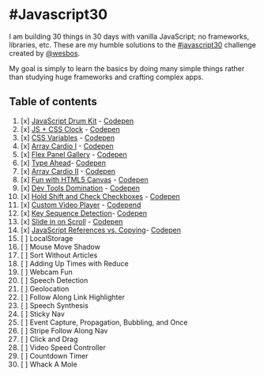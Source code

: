 # #Javascript30

I am building 30 things in 30 days with vanilla JavaScript; no frameworks, libraries, etc. These are my humble solutions to the  [#javascript30](https://javascript30.com) challenge created by [@wesbos](https://github.com/wesbos).

My goal is simply to learn the basics by doing many simple things rather than studying huge frameworks and crafting complex apps.

## Table of contents
1. [x] [JavaScript Drum Kit](./01-drum-kit) - [Codepen](http://codepen.io/pouyio/full/JbezBE/)
2. [x] [JS + CSS Clock](./02-clock) - [Codepen](http://codepen.io/pouyio/full/rWQxLw/)
3. [x] [CSS Variables](./03-css-variables) - [Codepen](http://codepen.io/pouyio/full/eBQXMm/)
4. [x] [Array Cardio I](./04-array-cardio-i) - [Codepen](http://codepen.io/pouyio/pen/WoLYaY?editors=1111)
5. [x] [Flex Panel Gallery](./05-flex-panel-image-gallery) - [Codepen](http://codepen.io/pouyio/full/MbZLZX/)
6. [x] [Type Ahead](./06-type-ahead)- [Codepen](http://codepen.io/pouyio/full/bBzEzG/)
7. [x] [Array Cardio II](./07-array-cardio-ii) - [Codepen](http://codepen.io/pouyio/pen/eBxVPr?editors=1111)
8. [x] [Fun with HTML5 Canvas](./08-fun-with-HTML5-canvas) - [Codepen](http://codepen.io/pouyio/full/xRBqNL/)
9. [x] [Dev Tools Domination](./09-must-know-dev-tool-tips) - [Codepen](http://codepen.io/pouyio/pen/BQbbdp?editors=1111#)
10. [x] [Hold Shift and Check Checkboxes](./10-hold-shift-and-check-checkboxes) - [Codepen](http://codepen.io/pouyio/full/RoOyqj/)
11. [x] [Custom Video Player](./11-custom-html5-video-player) - [Codepend](http://codepen.io/pouyio/full/bByVLB/)
12. [x] [Key Sequence Detection](./12-key-sequence-detection)- [Codepen](http://codepen.io/pouyio/full/vywmwQ/)
13. [x] [Slide in on Scroll](./13-slide-in-on-scroll) - [Codepen](http://codepen.io/pouyio/full/ENzdzv/)
14. [x] [JavaScript References vs. Copying](./14-reference-copying)- [Codepen](https://codepen.io/pouyio/pen/wegbpP)
15. [ ] LocalStorage
16. [ ] Mouse Move Shadow
17. [ ] Sort Without Articles
18. [ ] Adding Up Times with Reduce
19. [ ] Webcam Fun
20. [ ] Speech Detection
21. [ ] Geolocation
22. [ ] Follow Along Link Highlighter
23. [ ] Speech Synthesis
24. [ ] Sticky Nav
25. [ ] Event Capture, Propagation, Bubbling, and Once
26. [ ] Stripe Follow Along Nav
27. [ ] Click and Drag
28. [ ] Video Speed Controller
29. [ ] Countdown Timer
30. [ ] Whack A Mole
